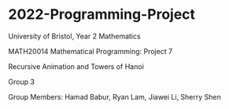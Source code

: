 # 2022-Programming-Project

University of Bristol, Year 2 Mathematics

MATH20014 Mathematical Programming: Project 7 

Recursive Animation and Towers of Hanoi

Group 3

Group Members: Hamad Babur, Ryan Lam, Jiawei Li, Sherry Shen 


